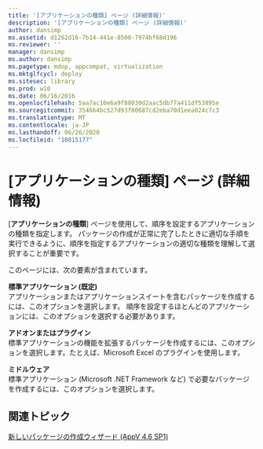 ```yaml
---
title: '[アプリケーションの種類] ページ (詳細情報)'
description: '[アプリケーションの種類] ページ (詳細情報)'
author: dansimp
ms.assetid: d1262d16-7b14-441e-8500-7974bf68d196
ms.reviewer: ''
manager: dansimp
ms.author: dansimp
ms.pagetype: mdop, appcompat, virtualization
ms.mktglfcycl: deploy
ms.sitesec: library
ms.prod: w10
ms.date: 06/16/2016
ms.openlocfilehash: 5aa7ac10e6a9f88030d2aac5db77a411df53895e
ms.sourcegitcommit: 354664bc527d93f80687cd2eba70d1eea024c7c3
ms.translationtype: MT
ms.contentlocale: ja-JP
ms.lasthandoff: 06/26/2020
ms.locfileid: "10815177"
---
```

# [アプリケーションの種類] ページ (詳細情報)


[**アプリケーションの種類**] ページを使用して、順序を設定するアプリケーションの種類を指定します。 パッケージの作成が正常に完了したときに適切な手順を実行できるように、順序を指定するアプリケーションの適切な種類を理解して選択することが重要です。

このページには、次の要素が含まれています。

<a href="" id="standard-application--default-"></a>**標準アプリケーション (既定)**  
アプリケーションまたはアプリケーションスイートを含むパッケージを作成するには、このオプションを選択します。 順序を設定するほとんどのアプリケーションには、このオプションを選択する必要があります。

<a href="" id="add-on-or-plug-in"></a>**アドオンまたはプラグイン**  
標準アプリケーションの機能を拡張するパッケージを作成するには、このオプションを選択します。たとえば、Microsoft Excel のプラグインを使用します。

<a href="" id="middleware"></a>**ミドルウェア**  
標準アプリケーション (Microsoft .NET Framework など) で必要なパッケージを作成するには、このオプションを選択します。

## 関連トピック


[新しいパッケージの作成ウィザード (AppV 4.6 SP1)](create-new-package-wizard---appv-46-sp1-.md)

 

 





